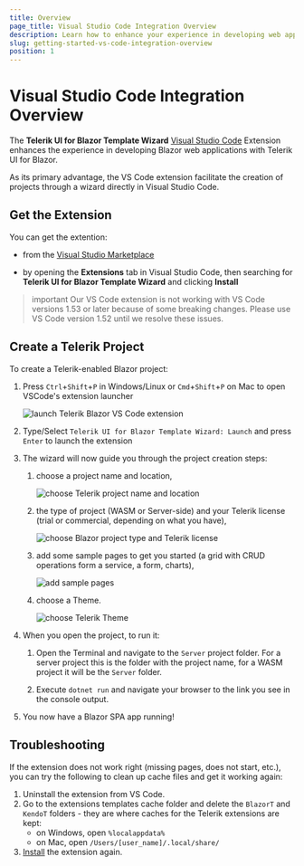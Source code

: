 ```yaml
---
title: Overview
page_title: Visual Studio Code Integration Overview
description: Learn how to enhance your experience in developing web applications with Progress Telerik UI for Blazor.
slug: getting-started-vs-code-integration-overview
position: 1
---
```


# Visual Studio Code Integration Overview

The **Telerik UI for Blazor Template Wizard** [Visual Studio Code](https://code.visualstudio.com/) Extension enhances the experience in developing Blazor web applications with Telerik UI for Blazor.

As its primary advantage, the VS Code extension facilitate the creation of projects through a wizard directly in Visual Studio Code.

## Get the Extension

You can get the extention:

* from the [Visual Studio Marketplace](https://marketplace.visualstudio.com/items?itemName=TelerikInc.blazortemplatewizard)

* by opening the **Extensions** tab in Visual Studio Code, then searching for **Telerik UI for Blazor Template Wizard** and clicking **Install**

>important Our VS Code extension is not working with VS Code versions 1.53 or later because of some breaking changes. Please use VS Code version 1.52 until we resolve these issues.

## Create a Telerik Project

To create a Telerik-enabled Blazor project:

1. Press `Ctrl`+`Shift`+`P` in Windows/Linux or `Cmd`+`Shift`+`P` on Mac to open VSCode's extension launcher

    ![launch Telerik Blazor VS Code extension](images/launch-extension.png)

1. Type/Select `Telerik UI for Blazor Template Wizard: Launch` and press `Enter` to launch the extension

1. The wizard will now guide you through the project creation steps:
    1. choose a project name and location,
    
        ![choose Telerik project name and location](images/project-name-and-location.png)
        
    1. the type of project (WASM or Server-side) and your Telerik license (trial or commercial, depending on what you have),
    
        ![choose Blazor project type and Telerik license](images/project-type-and-license.png)
    
    1. add some sample pages to get you started (a grid with CRUD operations form a service, a form, charts),
    
        ![add sample pages](images/add-pages.png)
    
    1. choose a Theme.
    
        ![choose Telerik Theme](images/choose-theme.png)

1. When you open the project, to run it:

    1. Open the Terminal and navigate to the `Server` project folder. For a server project this is the folder with the project name, for a WASM project it will be the `Server` folder.

    1. Execute `dotnet run` and navigate your browser to the link you see in the console output.

1. You now have a Blazor SPA app running!


## Troubleshooting

If the extension does not work right (missing pages, does not start, etc.), you can try the following to clean up cache files and get it working again:

1. Uninstall the extension from VS Code.
2. Go to the extensions templates cache folder and delete the `BlazorT` and `KendoT` folders - they are where caches for the Telerik extensions are kept:
    * on Windows, open `%localappdata%` 
    * on Mac, open `/Users/[user_name]/.local/share/`
3. [Install](https://marketplace.visualstudio.com/items?itemName=TelerikInc.blazortemplatewizard) the extension again.

